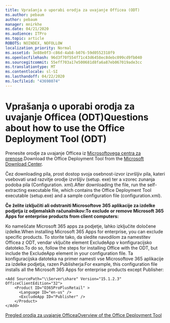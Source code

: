 ```yaml
---
title: Vprašanja o uporabi orodja za uvajanje Officea (ODT)
ms.author: pebaum
author: pebaum
manager: mnirkhe
ms.date: 04/21/2020
ms.audience: ITPro
ms.topic: article
ROBOTS: NOINDEX, NOFOLLOW
localization_priority: Normal
ms.assetid: 3e88e0f3-c86d-4ab8-b076-59d0552318f9
ms.openlocfilehash: 96d3f70f554f71c43d6458ec8debc099cd9fb040
ms.sourcegitcommit: 55eff703a17e500681d8fa6a87eb067019ade3cc
ms.translationtype: MT
ms.contentlocale: sl-SI
ms.lasthandoff: 04/22/2020
ms.locfileid: "43698074"
---
```

# <a name="questions-about-how-to-use-the-office-deployment-tool-odt"></a><span data-ttu-id="68cec-102">Vprašanja o uporabi orodja za uvajanje Officea (ODT)</span><span class="sxs-lookup"><span data-stu-id="68cec-102">Questions about how to use the Office Deployment Tool (ODT)</span></span>

<span data-ttu-id="68cec-103">Prenesite orodje za uvajanje Officea iz [Microsoftovega centra za prenose](https://go.microsoft.com/fwlink/p/?LinkID=626065).</span><span class="sxs-lookup"><span data-stu-id="68cec-103">Download the Office Deployment Tool from the [Microsoft Download Center](https://go.microsoft.com/fwlink/p/?LinkID=626065).</span></span>
  
<span data-ttu-id="68cec-104">Čez downloading pila, prost dostop svoja osebnost-izvor izvršljiv pila, kateri vsebovati urad razvitje orodje izvršljiv (setup. exe) ter a vzorec zunanja podoba pila (Configuration. xml).</span><span class="sxs-lookup"><span data-stu-id="68cec-104">After downloading the file, run the self-extracting executable file, which contains the Office Deployment Tool executable (setup.exe) and a sample configuration file (configuration.xml).</span></span>
  
 <span data-ttu-id="68cec-105">**Če želite izključiti ali odstraniti Microsoftove 365 aplikacije za izdelke podjetja iz odjemalskih računalnikov:**</span><span class="sxs-lookup"><span data-stu-id="68cec-105">**To exclude or remove Microsoft 365 Apps for enterprise products from client computers:**</span></span>
  
<span data-ttu-id="68cec-106">Ko nameščate Microsoft 365 apps za podjetje, lahko izključite določene izdelke.</span><span class="sxs-lookup"><span data-stu-id="68cec-106">When installing Microsoft 365 Apps for enterprise, you can exclude specific products.</span></span> <span data-ttu-id="68cec-107">To storite tako, da sledite navodilom za namestitev Officea z ODT, vendar vključite element ExcludeApp v konfiguracijsko datoteko.</span><span class="sxs-lookup"><span data-stu-id="68cec-107">To do so, follow the steps for installing Office with the ODT, but include the ExcludeApp element in your configuration file.</span></span> <span data-ttu-id="68cec-108">Ta konfiguracijska datoteka na primer namesti vse Microsoftove 365 aplikacije za izdelke podjetja, razen Publisherja:</span><span class="sxs-lookup"><span data-stu-id="68cec-108">For example, this configuration file installs all the Microsoft 365 Apps for enterprise products except Publisher:</span></span>
  
```
<Add SourcePath="\\Server\share" Version="15.1.2.3" OfficeClientEdition="32">
    <Product ID="O365ProPlusRetail" >
      <Language ID="en-us" />
      <ExcludeApp ID="Publisher" />
    </Product>
</Add>
```

[<span data-ttu-id="68cec-109">Pregled orodja za uvajanje Officea</span><span class="sxs-lookup"><span data-stu-id="68cec-109">Overview of the Office Deployment Tool</span></span>](https://docs.microsoft.com/deployoffice/overview-of-the-office-2016-deployment-tool)
  

